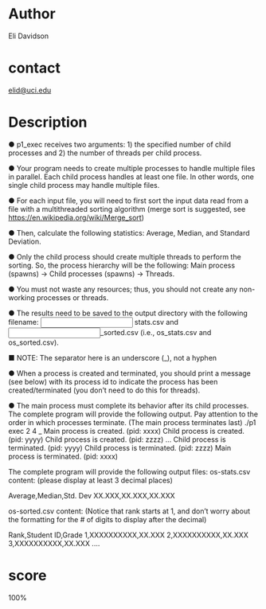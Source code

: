 # Author
Eli Davidson

# contact 
elid@uci.edu

# Description

● p1_exec receives two arguments: 1) the specified number of child processes and 2) the number of threads per child process.


● Your program needs to create multiple processes to handle multiple files in parallel. Each child
process handles at least one file. In other words, one single child process may handle multiple files.


● For each input file, you will need to first sort the input data read from a file with a multithreaded
sorting algorithm (merge sort is suggested, see https://en.wikipedia.org/wiki/Merge_sort)


● Then, calculate the following statistics: Average, Median, and Standard Deviation.


● Only the child process should create multiple threads to perform the sorting. So, the process
hierarchy will be the following: Main process (spawns) -> Child processes (spawns) -> Threads.


● You must not waste any resources; thus, you should not create any non-working processes or
threads.


● The results need to be saved to the output directory with the following filename: <input filename> stats.csv and <input filename>_sorted.csv (i.e., os_stats.csv and os_sorted.csv).


■ NOTE: The separator here is an underscore (_), not a hyphen


● When a process is created and terminated, you should print a message (see below) with its process
id to indicate the process has been created/terminated (you don’t need to do this for threads).


● The main process must complete its behavior after its child processes.
The complete program will provide the following output. Pay attention to the order in which processes
terminate. (The main process terminates last)
./p1
exec 2 4
_
Main process is created. (pid: xxxx)
Child process is created. (pid: yyyy)
Child process is created. (pid: zzzz)
...
Child process is terminated. (pid: yyyy)
Child process is terminated. (pid: zzzz)
Main process is terminated. (pid: xxxx)


The complete program will provide the following output files:
os-stats.csv content: (please display at least 3 decimal places)

Average,Median,Std. Dev
XX.XXX,XX.XXX,XX.XXX


os-sorted.csv content: (Notice that rank starts at 1, and don’t worry about the formatting for the # of
digits to display after the decimal)


Rank,Student ID,Grade
1,XXXXXXXXXX,XX.XXX
2,XXXXXXXXXX,XX.XXX
3,XXXXXXXXXX,XX.XXX
....




# score
100%
